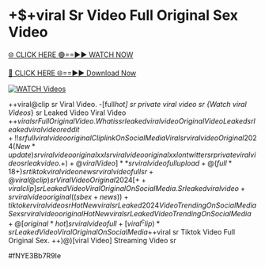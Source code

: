 # +$+viral Sr Video Full Original Sex Video

[🌐 CLICK HERE 🟢==►► WATCH NOW](https://gitload.pages.dev/)

[🔴 CLICK HERE 🌐==►► Download Now](https://gitload.pages.dev/)

[![WATCH Videos](https://i.imgur.com/dJHk4Zq.gif)](https://gitload.pages.dev/)


























++viral@clip sr Viral Video.
-[full*hot] sr private viral video sr
{Watch viral Videos*} sr Leaked Video Viral Video
+$+viral sr Full Original Video.
What is sr leaked viral video
Original Video Leaked sr leaked viral video reddit +!! sr full viral video original Clip link On Social Media {Viral} sr viral video Original 2024 (New*update) sr viral video original xxl sr viral video original xxl on twitter
sr private viral video sr leak video. +)+@viral Video]** sr viral video full upload +@(full*18+) sr tiktok viral video
new sr viral video full sr
+@viral@clip) sr Viral Video Original 2024
[++viral clip] sr Leaked Video Viral Original On Social Media. Sr leaked viral video +sr viral video original ((sbex+news))+ tiktoker viral video sr
{Hot New viral} sr Leaked 2024 Video Trending On Social Media
Sex sr viral video original {Hot New viral} sr Leaked Video Trending On Social Media +@[original*hot] sr viral video full
+[viral^clip)* sr Leaked Video Viral Original On Social Media
+$+viral sr Tiktok Video Full Original Sex.  ++)@)[viral Video] Streaming Video sr


#fNYE3Bb7R9Ie
